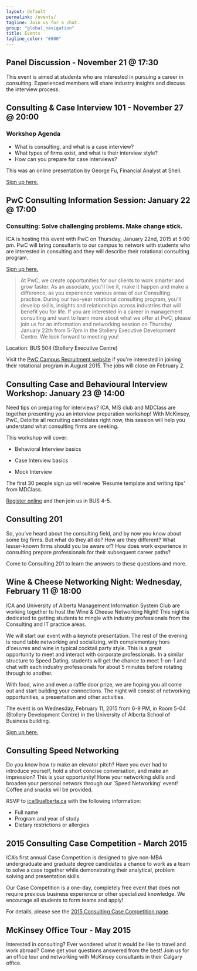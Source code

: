```yaml
---
layout: default
permalink: /events/
tagline: Join us for a chat.
group: "global_navigation"
title: Events
tagline_color: "#800"
---
```


## Panel Discussion - November 21 @ 17:30

This event is aimed at students who are interested in pursuing a career in consulting. Experienced members will share industry insights and discuss the interview process.

## Consulting & Case Interview 101 - November 27 @ 20:00

### Workshop Agenda

- What is consulting, and what is a case interview?
- What types of firms exist, and what is their interview style? 
- How can you prepare for case interviews?

This was an online presentation by George Fu, Financial Analyst at Shell.

[Sign up here.](http://goo.gl/forms/ZyhVaxpQnh)

## PwC Consulting Information Session: January 22 @ 17:00

### Consulting: Solve challenging problems. Make change stick.

ICA is hosting this event with PwC on Thursday, January 22nd, 2015 at 5:00 pm. PwC will bring consultants to our campus to network with students who are interested in consulting and they will describe their rotational consulting program.

[Sign up here.](https://docs.google.com/forms/d/1e7392sgLzgins5VxVa1JvcX7fMV3txekN2AH7nucuz0/viewform)

> At PwC, we create opportunities for our clients to work smarter and grow faster. As an associate, you'll live it, make it happen and make a difference, as you experience various areas of our Consulting practice. During our two-year rotational consulting program, you'll develop skills, insights and relationships across industries that will benefit you for life. If you are interested in a career in management consulting and want to learn more about what we offer at PwC, please join us for an information and networking session on Thursday January 22th from 5-7pm in the Stollery Executive Development Centre. We look forward to meeting you!

Location: BUS 504 (Stollery Executive Centre)
 
Visit the [PwC Campus Recruitment website](http://www.pwc.com/ca/en/campus-recruiting/application-process/index.jhtml) if you're interested in joining their rotational program in August 2015. The jobs will close on February 2. 

## Consulting Case and Behavioural Interview Workshop: January 23 @ 14:00

Need tips on preparing for interviews? ICA, MIS club and MDClass are together presenting you an interview preparation workshop! With McKinsey, PwC, Deloitte all recruiting candidates right now, this session will help you understand what consulting firms are seeking.

This workshop will cover:

- Behavioral Interview basics

- Case Interview basics

- Mock Interview 

The first 30 people sign up will receive 'Resume template and writing tips' from MDClass.

[Register online](https://docs.google.com/forms/d/1PnNA3ri4lq0KT8mkGPJBz4Ewher7EPaBCW5hhsJ0_0M/viewform) and then join us in BUS 4-5.

## Consulting 201

So, you've heard about the consulting field, and by now you know about some big firms. But what do they all do? How are they different? What lesser-known firms should you be aware of? How does work experience in consulting prepare professionals for their subsequent career paths?

Come to Consulting 201 to learn the answers to these questions and more.

## Wine & Cheese Networking Night: Wednesday, February 11 @ 18:00

ICA and University of Alberta Management Information System Club are working together to host the Wine & Cheese Networking Night!  This night is dedicated to getting students to mingle with industry professionals from the Consulting and IT practice areas.

We will start our event with a keynote presentation. The rest of the evening is round table networking and socializing, with complementary hors d'oeuvres and wine in typical cocktail party style. This is a great opportunity to meet and interact with corporate professionals. In a similar structure to Speed Dating, students will get the chance to meet 1-on-1 and chat with each industry professionals for about 5 minutes before rotating through to another. 

With food, wine and even a raffle door prize, we are hoping you all come out and start building your connections. The night will consist of networking opportunities, a presentation and other activities.

The event is on Wednesday, February 11, 2015 from 6-9 PM, in Room 5-04 (Stollery Development Centre) in the University of Alberta School of Business building.

[Sign up here.](http://goo.gl/forms/KE2fkLrnvX)
 
## Consulting Speed Networking

Do you know how to make an elevator pitch? Have you ever had to introduce yourself, hold a short concise conversation, and make an impression? This is your opportunity! Hone your networking skills and broaden your personal network through our 'Speed Networking' event! Coffee and snacks will be provided.

RSVP to [ica@ualberta.ca](mailto:ica@ualberta.ca) with the following information:

- Full name
- Program and year of study
- Dietary restrictions or allergies

## 2015 Consulting Case Competition - March 2015

ICA’s first annual Case Competition is designed to give non-MBA undergraduate and graduate degree candidates a chance to work as a team to solve a case together while demonstrating their analytical, problem solving and presentation skills.

Our Case Competition is a one-day, completely free event that does not require previous business experience or other specialized knowledge. We encourage all students to form teams and apply! 

For details, please see the [2015 Consulting Case Competition page](/case-competition/).

## McKinsey Office Tour - May 2015

Interested in consulting? Ever wondered what it would be like to travel and work abroad? Come get your questions answered from the best! Join us for an office tour and networking with McKinsey consultants in their Calgary office.

